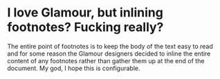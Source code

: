 # I love Glamour, but inlining footnotes? Fucking really?

The entire point of footnotes is to keep the body of the text easy to read and for some reason the Glamour designers decided to inline the entire content of any footnotes rather than gather them up at the end of the document. My god, I hope this is configurable.
